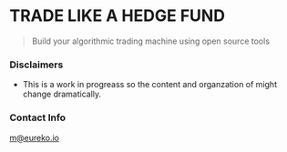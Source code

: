# TRADE LIKE A HEDGE FUND

> Build your algorithmic trading machine using open source tools

### Disclaimers

* This is a work in progreass so the content and organzation of might change dramatically. 

### Contact Info

m@eureko.io